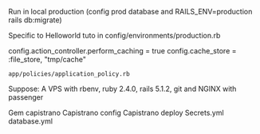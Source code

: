 
Run in local production (config prod database and RAILS_ENV=production rails db:migrate)

Specific to Helloworld tuto
in config/environments/production.rb

  config.action_controller.perform_caching = true
  config.cache_store = :file_store, "tmp/cache"


`app/policies/application_policy.rb`


Suppose: A VPS with rbenv, ruby 2.4.0, rails 5.1.2, git and NGINX with passenger

Gem capistrano
Capistrano config 
Capistrano deploy
Secrets.yml database.yml






